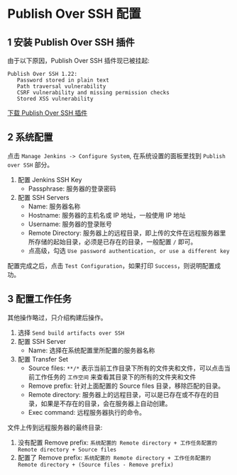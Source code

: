 # Publish Over SSH 配置

## 1 安装 Publish Over SSH 插件

由于以下原因，Publish Over SSH 插件现已被挂起:

```
Publish Over SSH 1.22:
   Password stored in plain text
   Path traversal vulnerability
   CSRF vulnerability and missing permission checks
   Stored XSS vulnerability
```

[下载 Publish Over SSH 插件](https://github.com/sunnyzhy/jenkins/blob/main/plugins/publish-over-ssh.hpi 'Publish Over SSH')

## 2 系统配置

点击 ```Manage Jenkins -> Configure System```, 在系统设置的面板里找到 ```Publish over SSH``` 部分。

1. 配置 Jenkins SSH Key
   - Passphrase: 服务器的登录密码
2. 配置 SSH Servers
   - Name: 服务器名称
   - Hostname: 服务器的主机名或 IP 地址，一般使用 IP 地址
   - Username: 服务器的登录账号
   - Remote Directory: 服务器上的远程目录，即上传的文件在远程服务器里所存储的起始目录，必须是已存在的目录，一般配置 ```/``` 即可。
   - 点高级，勾选 ```Use password authentication, or use a different key```

配置完成之后，点击 ```Test Configuration```，如果打印 ```Success```，则说明配置成功。

## 3 配置工作任务

其他操作略过，只介绍构建后操作。

1. 选择 ```Send build artifacts over SSH```
2. 配置 SSH Server
   - Name: 选择在系统配置里所配置的服务器名称
2. 配置 Transfer Set
   - Source files: ```**/*``` 表示当前工作目录下所有的文件夹和文件，可以点击当前工作任务的 ```工作空间``` 来查看其目录下的所有的文件夹和文件
   - Remove prefix: 针对上面配置的 Source files 目录，移除匹配的目录。
   - Remote directory: 服务器上的远程目录，可以是已存在或不存在的目录，如果是不存在的目录，会在服务器上自动创建。
   - Exec command: 远程服务器执行的命令。

文件上传到远程服务器的最终目录:

1. 没有配置 Remove prefix: ```系统配置的 Remote directory + 工作任务配置的 Remote directory + Source files```
2. 配置了 Remove prefix: ```系统配置的 Remote directory + 工作任务配置的 Remote directory + (Source files - Remove prefix)```
